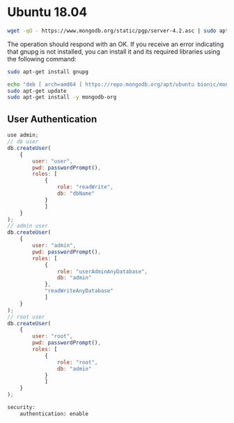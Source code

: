# Ubuntu 18.04
```bash
wget -qO - https://www.mongodb.org/static/pgp/server-4.2.asc | sudo apt-key add -
```
The operation should respond with an OK. If you receive an error indicating that gnupg is not installed, you can install it and its required libraries using the following command:
```bash
sudo apt-get install gnupg
```

```bash
echo "deb [ arch=amd64 ] https://repo.mongodb.org/apt/ubuntu bionic/mongodb-org/4.2 multiverse" | sudo tee /etc/apt/sources.list.d/mongodb-org-4.2.list
sudo apt-get update
sudo apt-get install -y mongodb-org
```


## User Authentication
```javascript
use admin;
// db user
db.createUser(
    {
        user: "user",
        pwd: passwordPrompt(),
        roles: [
            {
                role: "readWrite",
                db: "dbName"
            }
            ]
    }
);
// admin user
db.createUser(
    {
        user: "admin",
        pwd: passwordPrompt(),
        roles: [
            {
                role: "userAdminAnyDatabase",
                db: "admin"
            },
            "readWriteAnyDatabase"
            ]
    }
);
// root user
db.createUser(
    {
        user: "root",
        pwd: passwordPrompt(),
        roles: [
            {
                role: "root",
                db: "admin"
            }
            ]
    }
);
```

``` bash
security:
    authentication: enable
```
